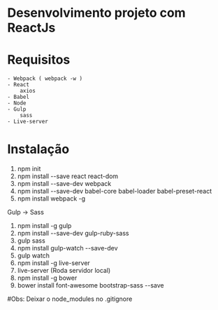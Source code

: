 # Desenvolvimento projeto com ReactJs

# Requisitos
	- Webpack ( webpack -w )
	- React
		axios
	- Babel
	- Node
	- Gulp
		sass
	- Live-server

# Instalação

1. npm init
2. npm install --save react react-dom
3. npm install --save-dev webpack
4. npm install --save-dev babel-core babel-loader babel-preset-react
5. npm install webpack -g


Gulp -> Sass

1. npm install -g gulp
2. npm install --save-dev gulp-ruby-sass
3. gulp sass
4. npm install gulp-watch --save-dev
5. gulp watch
6. npm install -g live-server
7. live-server (Roda servidor local)
8. npm install -g bower
9. bower install font-awesome bootstrap-sass --save


#Obs:
Deixar o node_modules no .gitignore